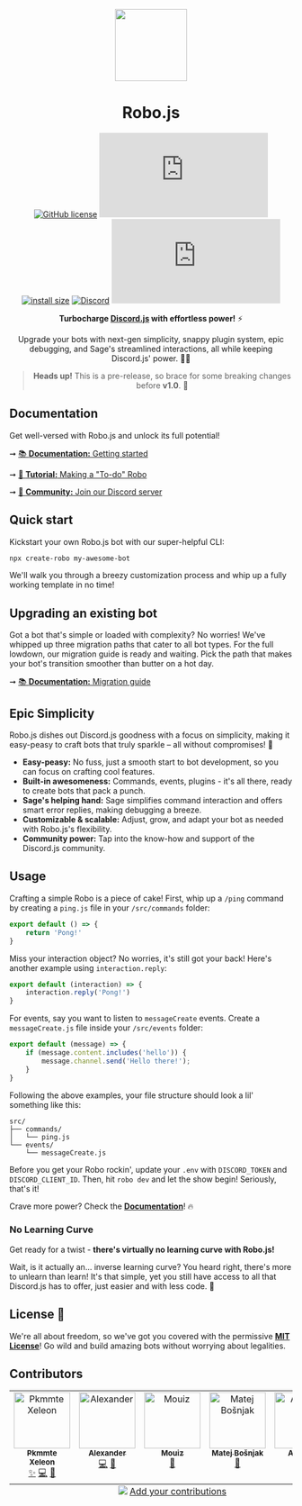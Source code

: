 <!--<div align="center">

| ✨🎃 **Hacktoberfest Event** 🎃✨ |
|:-----------------------------------:|
| Build something with Robo.js to win prizes! |
| **[Details & Prizes](https://blog.waveplay.com/hacktoberfest-with-robo-js-build-bots-or-plugins-win-cool-prizes)** |

</div>

&nbsp;-->

<p align="center">
  <img src="https://raw.githubusercontent.com/Wave-Play/robo/main/docosaurus/static/img/logo.png" height="128">
  <h1 align="center">Robo.js</h1>
</p>

<div align="center">

<!-- TODO: Reinstate "@latest" for packagephobia badge - temporarily set to last working version due to misleading size report -->
[![GitHub license](https://img.shields.io/github/license/Wave-Play/robo)](https://github.com/Wave-Play/robo/blob/main/LICENSE) [![npm](https://img.shields.io/npm/v/@roboplay/robo.js)](https://www.npmjs.com/package/@roboplay/robo.js) [![install size](https://packagephobia.com/badge?p=@roboplay/robo.js@0.9.7)](https://packagephobia.com/result?p=@roboplay/robo.js@latest) [![Discord](https://img.shields.io/discord/1087134933908193330?color=7289da)](https://roboplay.dev/discord) [![All Contributors](https://img.shields.io/github/all-contributors/Wave-Play/robo.js?color=cf7cfc)](#contributors)


**Turbocharge [Discord.js](https://discord.js.org/) with effortless power!** ⚡

Upgrade your bots with next-gen simplicity, snappy plugin system, epic debugging, and Sage's streamlined interactions, all while keeping Discord.js' power. 🚀✨

> **Heads up!** This is a pre-release, so brace for some breaking changes before **v1.0**. 🚧

</div>

## Documentation

Get well-versed with Robo.js and unlock its full potential!

➞ [📚 **Documentation:** Getting started](https://docs.roboplay.dev/docs/getting-started)

➞ [📖 **Tutorial:** Making a "To-do" Robo](https://blog.waveplay.com/how-to-make-a-discord-robo)

➞ [🚀 **Community:** Join our Discord server](https://roboplay.dev/discord)

## Quick start

Kickstart your own Robo.js bot with our super-helpful CLI:

```bash
npx create-robo my-awesome-bot
```

We'll walk you through a breezy customization process and whip up a fully working template in no time!

## Upgrading an existing bot

Got a bot that's simple or loaded with complexity? No worries! We've whipped up three migration paths that cater to all bot types. For the full lowdown, our migration guide is ready and waiting. Pick the path that makes your bot's transition smoother than butter on a hot day.

➞ [📚 **Documentation:** Migration guide](https://docs.roboplay.dev/docs/migrating)

## Epic Simplicity

Robo.js dishes out Discord.js goodness with a focus on simplicity, making it easy-peasy to craft bots that truly sparkle – all without compromises! 🌟

- **Easy-peasy:** No fuss, just a smooth start to bot development, so you can focus on crafting cool features.
- **Built-in awesomeness:** Commands, events, plugins - it's all there, ready to create bots that pack a punch.
- **Sage's helping hand:** Sage simplifies command interaction and offers smart error replies, making debugging a breeze.
- **Customizable & scalable:** Adjust, grow, and adapt your bot as needed with Robo.js's flexibility.
- **Community power:** Tap into the know-how and support of the Discord.js community.

## Usage

Crafting a simple Robo is a piece of cake! First, whip up a `/ping` command by creating a `ping.js` file in your `/src/commands` folder:

```javascript
export default () => {
	return 'Pong!'
}
```

Miss your interaction object? No worries, it's still got your back! Here's another example using `interaction.reply`:

```javascript
export default (interaction) => {
	interaction.reply('Pong!')
}
```

For events, say you want to listen to `messageCreate` events. Create a `messageCreate.js` file inside your `/src/events` folder:

```javascript
export default (message) => {
    if (message.content.includes('hello')) {
        message.channel.send('Hello there!');
    }
}
```

Following the above examples, your file structure should look a lil' something like this:

```
src/
├── commands/
│   └── ping.js
└── events/
    └── messageCreate.js
```

Before you get your Robo rockin', update your `.env` with `DISCORD_TOKEN` and `DISCORD_CLIENT_ID`. Then, hit `robo dev` and let the show begin! Seriously, that's it!

Crave more power? Check the [**Documentation**](https://docs.roboplay.dev/docs/getting-started)! 🔥

### No Learning Curve

Get ready for a twist - **there's virtually no learning curve with Robo.js!**

Wait, is it actually an... inverse learning curve? You heard right, there's more to unlearn than learn! It's that simple, yet you still have access to all that Discord.js has to offer, just easier and with less code. 🎉

## License 📜

We're all about freedom, so we've got you covered with the permissive **[MIT License](LICENSE)**! Go wild and build amazing bots without worrying about legalities.

## Contributors

<!-- ALL-CONTRIBUTORS-LIST:START - Do not remove or modify this section -->
<!-- prettier-ignore-start -->
<!-- markdownlint-disable -->
<table>
  <tbody>
    <tr>
      <td align="center" valign="top" width="14.28%"><a href="http://pkmmte.com"><img src="https://avatars.githubusercontent.com/u/3953360?v=4?s=100" width="100px;" alt="Pkmmte Xeleon"/><br /><sub><b>Pkmmte Xeleon</b></sub></a><br /><a href="[✨]("WavePlay Staff")," title="WavePlay Staff">✨</a> <a href="https://github.com/Wave-Play/robo.js/commits?author=Pkmmte" title="Code">💻</a> <a href="#maintenance-Pkmmte" title="Maintenance">🚧</a></td>
      <td align="center" valign="top" width="14.28%"><a href="https://github.com/Nazeofel"><img src="https://avatars.githubusercontent.com/u/96749659?v=4?s=100" width="100px;" alt="Alexander"/><br /><sub><b>Alexander</b></sub></a><br /><a href="https://github.com/Wave-Play/robo.js/commits?author=Nazeofel" title="Code">💻</a> <a href="#maintenance-Nazeofel" title="Maintenance">🚧</a></td>
      <td align="center" valign="top" width="14.28%"><a href="https://github.com/0xMouiz"><img src="https://avatars.githubusercontent.com/u/96005374?v=4?s=100" width="100px;" alt="Mouiz"/><br /><sub><b>Mouiz</b></sub></a><br /><a href="https://github.com/Wave-Play/robo.js/commits?author=0xMouiz" title="Documentation">📖</a></td>
      <td align="center" valign="top" width="14.28%"><a href="https://github.com/mbos2"><img src="https://avatars.githubusercontent.com/u/56090587?v=4?s=100" width="100px;" alt="Matej Bošnjak"/><br /><sub><b>Matej Bošnjak</b></sub></a><br /><a href="https://github.com/Wave-Play/robo.js/commits?author=mbos2" title="Documentation">📖</a></td>
      <td align="center" valign="top" width="14.28%"><a href="https://github.com/ArnavK-09"><img src="https://avatars.githubusercontent.com/u/69188140?v=4?s=100" width="100px;" alt="Arnav K"/><br /><sub><b>Arnav K</b></sub></a><br /><a href="#example-ArnavK-09" title="Examples">💡</a> <a href="#plugin-ArnavK-09" title="Plugin/utility libraries">🔌</a></td>
    </tr>
  </tbody>
  <tfoot>
    <tr>
      <td align="center" size="13px" colspan="7">
        <img src="https://raw.githubusercontent.com/all-contributors/all-contributors-cli/1b8533af435da9854653492b1327a23a4dbd0a10/assets/logo-small.svg">
          <a href="https://all-contributors.js.org/docs/en/bot/usage">Add your contributions</a>
        </img>
      </td>
    </tr>
  </tfoot>
</table>

<!-- markdownlint-restore -->
<!-- prettier-ignore-end -->

<!-- ALL-CONTRIBUTORS-LIST:END -->
<!-- prettier-ignore -->
<!-- ALL-CONTRIBUTORS-LIST:END -->
